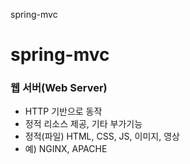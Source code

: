 spring-mvc
# spring-mvc
### 웹 서버(Web Server)
  - HTTP 기반으로 동작
  - 정적 리소스 제공, 기타 부가기능
  - 정적(파일) HTML, CSS, JS, 이미지, 영상
  - 예) NGINX, APACHE

